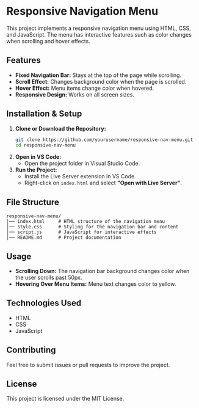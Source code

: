 # Responsive Navigation Menu

This project implements a responsive navigation menu using HTML, CSS, and JavaScript. The menu has interactive features such as color changes when scrolling and hover effects.

## Features
- **Fixed Navigation Bar:** Stays at the top of the page while scrolling.
- **Scroll Effect:** Changes background color when the page is scrolled.
- **Hover Effect:** Menu items change color when hovered.
- **Responsive Design:** Works on all screen sizes.

## Installation & Setup

1. **Clone or Download the Repository:**
   ```sh
   git clone https://github.com/yourusername/responsive-nav-menu.git
   cd responsive-nav-menu
   ```
2. **Open in VS Code:**
   - Open the project folder in Visual Studio Code.
3. **Run the Project:**
   - Install the Live Server extension in VS Code.
   - Right-click on `index.html` and select **"Open with Live Server"**.

## File Structure
```
responsive-nav-menu/
│── index.html     # HTML structure of the navigation menu
│── style.css      # Styling for the navigation bar and content
│── script.js      # JavaScript for interactive effects
│── README.md      # Project documentation
```

## Usage
- **Scrolling Down:** The navigation bar background changes color when the user scrolls past 50px.
- **Hovering Over Menu Items:** Menu text changes color to yellow.

## Technologies Used
- HTML
- CSS
- JavaScript

## Contributing
Feel free to submit issues or pull requests to improve the project.

## License
This project is licensed under the MIT License.
